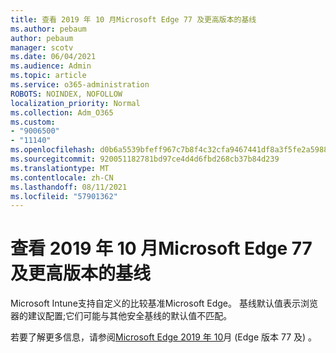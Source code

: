 ```yaml
---
title: 查看 2019 年 10 月Microsoft Edge 77 及更高版本的基线
ms.author: pebaum
author: pebaum
manager: scotv
ms.date: 06/04/2021
ms.audience: Admin
ms.topic: article
ms.service: o365-administration
ROBOTS: NOINDEX, NOFOLLOW
localization_priority: Normal
ms.collection: Adm_O365
ms.custom:
- "9006500"
- "11140"
ms.openlocfilehash: d0b6a5539bfeff967c7b8f4c32cfa9467441df8a3f5fe2a59886b2f3457a3c68
ms.sourcegitcommit: 920051182781bd97ce4d4d6fbd268cb37b84d239
ms.translationtype: MT
ms.contentlocale: zh-CN
ms.lasthandoff: 08/11/2021
ms.locfileid: "57901362"
---
```

# <a name="view-the-october-2019-baseline-for-microsoft-edge-versions-77-and-later"></a>查看 2019 年 10 月Microsoft Edge 77 及更高版本的基线

Microsoft Intune支持自定义的比较基准Microsoft Edge。 基线默认值表示浏览器的建议配置;它们可能与其他安全基线的默认值不匹配。

若要了解更多信息，请参阅[Microsoft Edge 2019 年 10](https://docs.microsoft.com/mem/intune/protect/security-baseline-settings-edge?pivots=edge-october-2019)月 (Edge 版本 77 及) 。